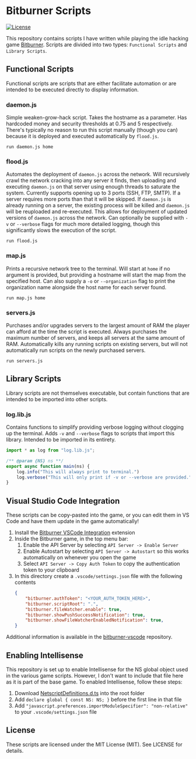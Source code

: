 # Bitburner Scripts
[![License](https://img.shields.io/github/license/Drakmyth/BitburnerScripts)](https://github.com/Drakmyth/BitburnerScripts/blob/master/LICENSE.md)

This repository contains scripts I have written while playing the idle hacking game [Bitburner](https://store.steampowered.com/app/1812820/Bitburner/). Scripts are divided into two types: `Functional Scripts` and `Library Scripts`.

## Functional Scripts
Functional scripts are scripts that are either facilitate automation or are intended to be executed directly to display information.

### daemon.js
Simple weaken-grow-hack script. Takes the hostname as a parameter. Has hardcoded money and security thresholds at 0.75 and 5 respectively. There's typically no reason to run this script manually (though you can) because it is deployed and executed automatically by `flood.js`.

```
run daemon.js home
```

### flood.js
Automates the deployment of `daemon.js` across the network. Will recursively crawl the network cracking into any server it finds, then uploading and executing `daemon.js` on that server using enough threads to saturate the system. Currently supports opening up to 3 ports (SSH, FTP, SMTP). If a server requires more ports than that it will be skipped. If `daemon.js` is already running on a server, the existing process will be killed and `daemon.js` will be reuploaded and re-executed. This allows for deployment of updated versions of `daemon.js` across the network. Can optionally be supplied with `-v` or `--verbose` flags for much more detailed logging, though this significantly slows the execution of the script.

```
run flood.js
```

### map.js
Prints a recursive network tree to the terminal. Will start at `home` if no argument is provided, but providing a hostname will start the map from the specified host. Can also supply a `-o` or `--organization` flag to print the organization name alongside the host name for each server found.

```
run map.js home
```

### servers.js
Purchases and/or upgrades servers to the largest amount of RAM the player can afford at the time the script is executed. Always purchases the maximum number of servers, and keeps all servers at the same amount of RAM. Automatically kills any running scripts on existing servers, but will not automatically run scripts on the newly purchased servers.

```
run servers.js
```

## Library Scripts
Library scripts are not themselves executable, but contain functions that are intended to be imported into other scripts.

### log.lib.js
Contains functions to simplify providing verbose logging without clogging up the terminal. Adds `-v` and `--verbose` flags to scripts that import this library. Intended to be imported in its entirety.

```js
import * as log from "log.lib.js";

/** @param {NS} ns **/
export async function main(ns) {
    log.info("This will always print to terminal.")
    log.verbose("This will only print if -v or --verbose are provided.")
}
```

## Visual Studio Code Integration
These scripts can be copy-pasted into the game, or you can edit them in VS Code and have them update in the game automatically!

1. Install the [Bitburner VSCode Integration](https://marketplace.visualstudio.com/items?itemName=bitburner.bitburner-vscode-integration) extension
1. Inside the Bitburner game, in the top menu bar:
    1. Enable the API Server by selecting `API Server -> Enable Server`
    1. Enable Autostart by selecting `API Server -> Autostart` so this works automatically on whenever you open the game
    1. Select `API Server -> Copy Auth Token` to copy the authentication token to your clipboard
1. In this directory create a `.vscode/settings.json` file with the following contents
    ```json
    {
        "bitburner.authToken": "<YOUR_AUTH_TOKEN_HERE>",
        "bitburner.scriptRoot": ".",
        "bitburner.fileWatcher.enable": true,
        "bitburner.showPushSuccessNotification": true,
        "bitburner.showFileWatcherEnabledNotification": true,
    }
    ```

Additional information is available in the [bitburner-vscode](https://github.com/bitburner-official/bitburner-vscode) repository.

## Enabling Intellisense
This repository is set up to enable Intellisense for the NS global object used in the various game scripts. However, I don't want to include that file here as it is part of the base game. To enabled Intellisense, follow these steps:

1. Download [NetscriptDefinitions.d.ts](https://github.com/danielyxie/bitburner/blob/dev/src/ScriptEditor/NetscriptDefinitions.d.ts) into the root folder
1. Add `declare global { const NS: NS; }` before the first line in that file
1. Add `"javascript.preferences.importModuleSpecifier": "non-relative"` to your `.vscode/settings.json` file

## License

These scripts are licensed under the MIT License (MIT). See LICENSE for details.
